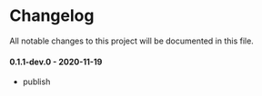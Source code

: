 # Changelog

All notable changes to this project will be documented in this file.

#### 0.1.1-dev.0 - 2020-11-19

- publish
  